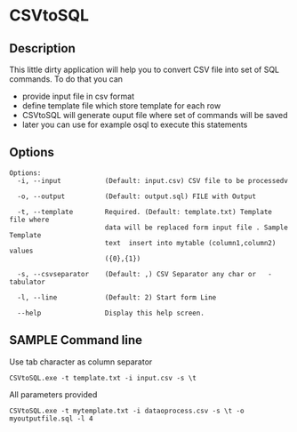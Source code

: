 # CSVtoSQL

## Description

This little dirty application will help you to convert CSV file into set of SQL commands.
To do that you can

- provide input file in csv format
- define template file which store template for each row
- CSVtoSQL will generate ouput file where set of commands will be saved 
- later you can use for example osql to execute this statements

## Options

~~~
Options:
  -i, --input           (Default: input.csv) CSV file to be processedv

  -o, --output          (Default: output.sql) FILE with Output

  -t, --template        Required. (Default: template.txt) Template file where
                        data will be replaced form input file . Sample Template
                        text  insert into mytable (column1,column2) values
                        ({0},{1})

  -s, --csvseparator    (Default: ,) CSV Separator any char or   - tabulator

  -l, --line            (Default: 2) Start form Line

  --help                Display this help screen.
~~~  
  

## SAMPLE Command line

Use tab character as column separator
~~~
CSVtoSQL.exe -t template.txt -i input.csv -s \t
~~~

All parameters provided
~~~
CSVtoSQL.exe -t mytemplate.txt -i dataoprocess.csv -s \t -o myoutputfile.sql -l 4
~~~


